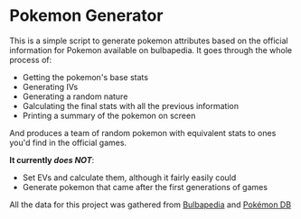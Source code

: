 # Pokemon Generator

This is a simple script to generate pokemon attributes based on the official information for Pokemon available on bulbapedia. It goes through the whole process of:

 - Getting the pokemon's base stats
 - Generating IVs
 - Generating a random nature
 - Galculating the final stats with all the previous information
 - Printing a summary of the pokemon on screen

And produces a team of random pokemon with equivalent stats to ones you'd find in the official games.

**It currently *does NOT***:

 - Set EVs and calculate them, although it fairly easily could
 - Generate pokemon that came after the first generations of games

All the data for this project was gathered from [Bulbapedia](https://bulbapedia.bulbagarden.net/wiki/Main_Page) and [Pokémon DB](https://pokemondb.net/)
